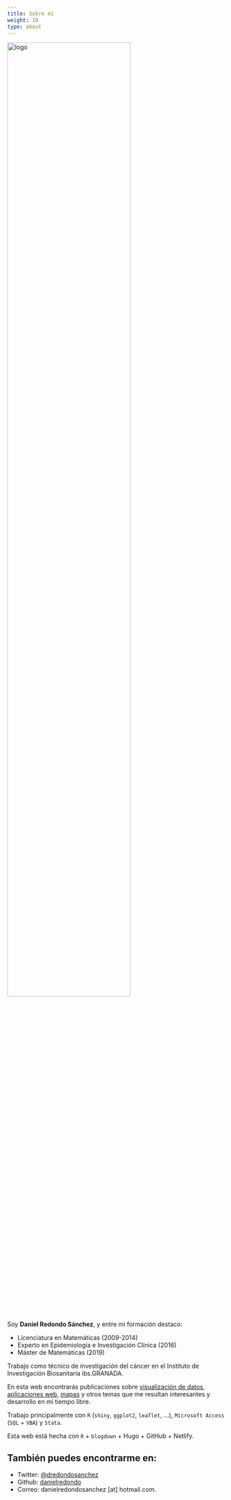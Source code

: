 ```yaml
---
title: Sobre mí
weight: 10
type: about
---
```


<img src="/about/logo_about.jpeg" alt="logo" style="width: 75%;"/>

Soy **Daniel Redondo Sánchez**, y entre mi formación destaco:

- Licenciatura en Matemáticas (2009-2014)
- Experto en Epidemiología e Investigación Clínica (2016)
- Máster de Matemáticas (2019)

Trabajo como técnico de investigación del cáncer en el Instituto de Investigación Biosanitaria ibs.GRANADA.

En esta web encontrarás publicaciones sobre [visualización de datos](/tags/visualizando/), [aplicaciones web](/aplicaciones/), [mapas](/tags/mapas/) y otros temas que me resultan interesantes y  desarrollo en mi tiempo libre.

Trabajo principalmente con `R` (`shiny`, `ggplot2`, `leaflet`, ...), `Microsoft Access` (`SQL` + `VBA`) y `Stata`.

Esta web está hecha con `R` + `blogdown` + Hugo + GitHub + Netlify.

## También puedes encontrarme en:

* Twitter: [@dredondosanchez](https://twitter.com/dredondosanchez)  
* Github: [danielredondo](https://github.com/danielredondo)
* Correo: danielredondosanchez [at] hotmail.com.